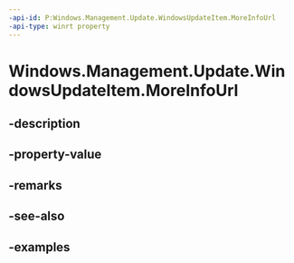 ```yaml
---
-api-id: P:Windows.Management.Update.WindowsUpdateItem.MoreInfoUrl
-api-type: winrt property
---
```


# Windows.Management.Update.WindowsUpdateItem.MoreInfoUrl

<!--
public System.Uri MoreInfoUrl { get; }
-->


## -description

## -property-value

## -remarks

## -see-also

## -examples


